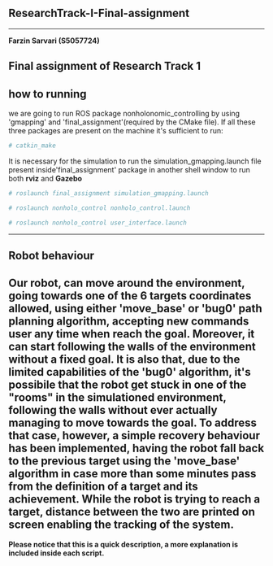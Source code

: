 ## ResearchTrack-I-Final-assignment
---
**Farzin Sarvari (S5057724)**

**Final assignment of Research Track 1**
---
## how to running
we are going to run ROS package nonholonomic_controlling by using 'gmapping' and 'final_assignment'(required by the CMake file).
If all these three packages are present on the machine it's sufficient to run:
```bash
# catkin_make
```
It is necessary for the simulation to run the simulation_gmapping.launch file present inside'final_assignment' package in another shell window
to run both **rviz** and **Gazebo**
```bash
# roslaunch final_assignment simulation_gmapping.launch

# roslaunch nonholo_control nonholo_control.launch

# roslaunch nonholo_control user_interface.launch
```
---
## Robot behaviour
Our robot, can move around the environment, going towards one of the 6 targets coordinates allowed, using either
**'move_base'** or **'bug0'** path planning algorithm, accepting new commands user any time when reach the goal. Moreover, it can start following the walls of the environment without a fixed goal. It is also that, due to the limited capabilities of the **'bug0' algorithm**, it's possibile that the robot get stuck in one of the "rooms" in the simulationed environment, following the walls without ever actually managing to move towards the goal. To address that case, however, a simple recovery
behaviour has been implemented, having the robot fall back to the previous target using the **'move_base'**
algorithm in case more than some minutes pass from the definition of a target and its achievement. While the robot is trying to reach a target, distance between the two are printed on screen enabling the tracking of the system.
---
**Please notice that this is a quick description, a more explanation is included inside each script.**
